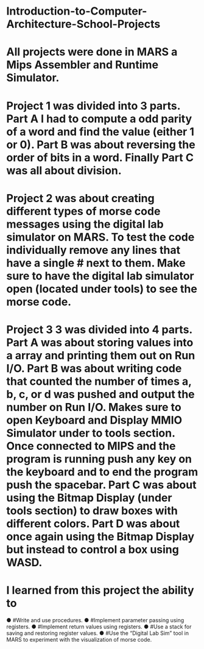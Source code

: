 # Introduction-to-Computer-Architecture-School-Projects
# All projects were done in MARS a Mips Assembler and Runtime Simulator.
# Project 1 was divided into 3 parts. Part A I had to compute a odd parity of a word and find the value (either 1 or 0). Part B was about reversing the order of bits in a word. Finally Part C was all about division.
# Project 2 was about creating different types of morse code messages using the digital lab simulator on MARS. To test the code individually remove any lines that have a single # next to them. Make sure to have the digital lab simulator open (located under tools) to see the morse code.
# Project 3 3 was divided into 4 parts. Part A was about storing values into a array and printing them out on Run I/O. Part B was about writing code that counted the number of times a, b, c, or d was pushed and output the number on Run I/O. Makes sure to open Keyboard and Display MMIO Simulator under to tools section. Once connected to MIPS and the program is running push any key on the keyboard and to end the program push the spacebar. Part C was about using the Bitmap Display (under tools section) to draw boxes with different colors. Part D was about once again using the Bitmap Display but instead to control a box using WASD.

# I learned from this project the ability to 
● #Write and use procedures.
● #Implement parameter passing using registers.
● #Implement return values using registers.
● #Use a stack for saving and restoring register values.
● #Use the “Digital Lab Sim” tool in MARS to experiment with the visualization of morse code.
